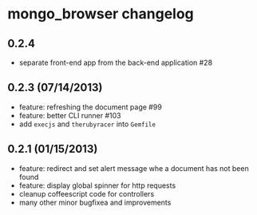 # mongo_browser changelog

## 0.2.4

* separate front-end app from the back-end application #28

## 0.2.3 (07/14/2013)

* feature: refreshing the document page #99
* feature: better CLI runner #103
* add `execjs` and `therubyracer` into `Gemfile`

## 0.2.1 (01/15/2013)

* feature: redirect and set alert message whe a document has not been found
* feature: display global spinner for http requests
* cleanup coffeescript code for controllers
* many other minor bugfixea and improvements
